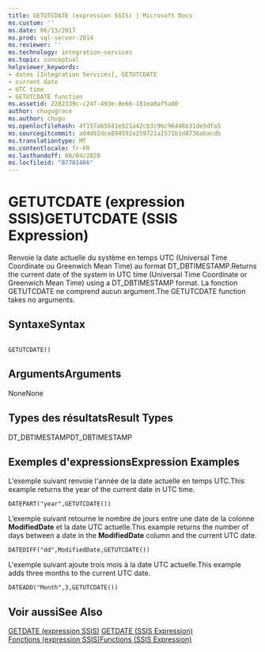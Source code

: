 ```yaml
---
title: GETUTCDATE (expression SSIS) | Microsoft Docs
ms.custom: ''
ms.date: 06/13/2017
ms.prod: sql-server-2014
ms.reviewer: ''
ms.technology: integration-services
ms.topic: conceptual
helpviewer_keywords:
- dates [Integration Services], GETUTCDATE
- current date
- UTC time
- GETUTCDATE function
ms.assetid: 2282339c-c24f-493e-8e66-181ea8af5ad0
author: chugugrace
ms.author: chugu
ms.openlocfilehash: 4f157ab5641e521a42cb3c96c96446b31de5dfa5
ms.sourcegitcommit: ad4d92dce894592a259721a1571b1d8736abacdb
ms.translationtype: MT
ms.contentlocale: fr-FR
ms.lasthandoff: 08/04/2020
ms.locfileid: "87701466"
---
```

# <a name="getutcdate-ssis-expression"></a><span data-ttu-id="1a7de-102">GETUTCDATE (expression SSIS)</span><span class="sxs-lookup"><span data-stu-id="1a7de-102">GETUTCDATE (SSIS Expression)</span></span>
  <span data-ttu-id="1a7de-103">Renvoie la date actuelle du système en temps UTC (Universal Time Coordinate ou Greenwich Mean Time) au format DT_DBTIMESTAMP.</span><span class="sxs-lookup"><span data-stu-id="1a7de-103">Returns the current date of the system in UTC time (Universal Time Coordinate or Greenwich Mean Time) using a DT_DBTIMESTAMP format.</span></span> <span data-ttu-id="1a7de-104">La fonction GETUTCDATE ne comprend aucun argument.</span><span class="sxs-lookup"><span data-stu-id="1a7de-104">The GETUTCDATE function takes no arguments.</span></span>  
  
## <a name="syntax"></a><span data-ttu-id="1a7de-105">Syntaxe</span><span class="sxs-lookup"><span data-stu-id="1a7de-105">Syntax</span></span>  
  
```  
  
GETUTCDATE()  
```  
  
## <a name="arguments"></a><span data-ttu-id="1a7de-106">Arguments</span><span class="sxs-lookup"><span data-stu-id="1a7de-106">Arguments</span></span>  
 <span data-ttu-id="1a7de-107">None</span><span class="sxs-lookup"><span data-stu-id="1a7de-107">None</span></span>  
  
## <a name="result-types"></a><span data-ttu-id="1a7de-108">Types des résultats</span><span class="sxs-lookup"><span data-stu-id="1a7de-108">Result Types</span></span>  
 <span data-ttu-id="1a7de-109">DT_DBTIMESTAMP</span><span class="sxs-lookup"><span data-stu-id="1a7de-109">DT_DBTIMESTAMP</span></span>  
  
## <a name="expression-examples"></a><span data-ttu-id="1a7de-110">Exemples d'expressions</span><span class="sxs-lookup"><span data-stu-id="1a7de-110">Expression Examples</span></span>  
 <span data-ttu-id="1a7de-111">L'exemple suivant renvoie l'année de la date actuelle en temps UTC.</span><span class="sxs-lookup"><span data-stu-id="1a7de-111">This example returns the year of the current date in UTC time.</span></span>  
  
```  
DATEPART("year",GETUTCDATE())  
```  
  
 <span data-ttu-id="1a7de-112">L’exemple suivant retourne le nombre de jours entre une date de la colonne **ModifiedDate** et la date UTC actuelle.</span><span class="sxs-lookup"><span data-stu-id="1a7de-112">This example returns the number of days between a date in the **ModifiedDate** column and the current UTC date.</span></span>  
  
```  
DATEDIFF("dd",ModifiedDate,GETUTCDATE())  
```  
  
 <span data-ttu-id="1a7de-113">L'exemple suivant ajoute trois mois à la date UTC actuelle.</span><span class="sxs-lookup"><span data-stu-id="1a7de-113">This example adds three months to the current UTC date.</span></span>  
  
```  
DATEADD("Month",3,GETUTCDATE())  
```  
  
## <a name="see-also"></a><span data-ttu-id="1a7de-114">Voir aussi</span><span class="sxs-lookup"><span data-stu-id="1a7de-114">See Also</span></span>  
 <span data-ttu-id="1a7de-115">[GETDATE &#40;expression SSIS&#41;](getdate-ssis-expression.md) </span><span class="sxs-lookup"><span data-stu-id="1a7de-115">[GETDATE &#40;SSIS Expression&#41;](getdate-ssis-expression.md) </span></span>  
 [<span data-ttu-id="1a7de-116">Fonctions &#40;expression SSIS&#41;</span><span class="sxs-lookup"><span data-stu-id="1a7de-116">Functions &#40;SSIS Expression&#41;</span></span>](functions-ssis-expression.md)  
  
  
